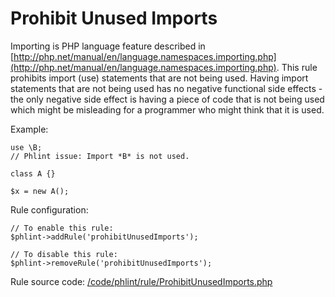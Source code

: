 Prohibit Unused Imports
=======================

Importing is PHP language feature described in [http://php.net/manual/en/language.namespaces.importing.php](http://php.net/manual/en/language.namespaces.importing.php).
This rule prohibits import (use) statements that are not being used. Having import statements that are not being used
has no negative functional side effects - the only negative side effect is having a piece of code that is not being
used which might be misleading for a programmer who might think that it is used.

Example:

    use \B;
    // Phlint issue: Import *B* is not used.

    class A {}

    $x = new A();

Rule configuration:

    // To enable this rule:
    $phlint->addRule('prohibitUnusedImports');

    // To disable this rule:
    $phlint->removeRule('prohibitUnusedImports');

Rule source code: [/code/phlint/rule/ProhibitUnusedImports.php](/code/phlint/rule/ProhibitUnusedImports.php)
